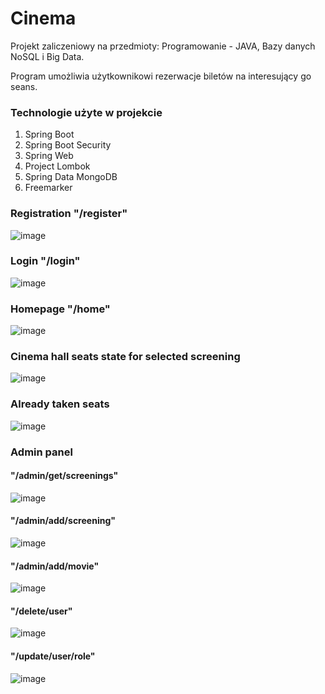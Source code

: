 # Cinema
Projekt zaliczeniowy na przedmioty: Programowanie - JAVA, Bazy danych NoSQL i Big Data.

Program umożliwia użytkownikowi rezerwacje biletów na interesujący go seans.
### Technologie użyte w projekcie
1. Spring Boot
2. Spring Boot Security
3. Spring Web
4. Project Lombok
5. Spring Data MongoDB
6. Freemarker

### Registration "/register"
![image](https://user-images.githubusercontent.com/56031072/213288680-88dabf4c-d775-4f69-bc31-2d31703081d6.png)

### Login "/login"
![image](https://user-images.githubusercontent.com/56031072/213288799-69437ec8-5632-4a86-a7f9-c89e1ada5f22.png)

### Homepage "/home"
![image](https://user-images.githubusercontent.com/56031072/213281530-020f5956-2376-4db3-a358-1c703a4d13a8.png)

### Cinema hall seats state for selected screening
![image](https://user-images.githubusercontent.com/56031072/213283273-4cdaf39a-18b2-4e86-8c3b-9947f26f92f4.png)

### Already taken seats
![image](https://user-images.githubusercontent.com/56031072/213283575-18221964-5070-4662-87ca-1d2374d9d463.png)

### Admin panel
#### "/admin/get/screenings"
![image](https://user-images.githubusercontent.com/56031072/213285686-f8f0f895-28fe-4d06-8126-d90d1b341e7b.png)

#### "/admin/add/screening"
![image](https://user-images.githubusercontent.com/56031072/213286472-831fbed0-712b-4a48-a1ce-0024de25f91f.png)

#### "/admin/add/movie"
![image](https://user-images.githubusercontent.com/56031072/213286778-8edc4293-ac88-46dd-88cc-1a9f725908b4.png)

#### "/delete/user"
![image](https://user-images.githubusercontent.com/56031072/213287723-41a5fc83-1090-4dd3-918f-8ddbf21ac863.png)

#### "/update/user/role"
![image](https://user-images.githubusercontent.com/56031072/213288318-81d1103b-1a53-4f5c-b8d5-91ecf5a5a597.png)


